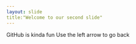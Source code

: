 ```yaml
---
layout: slide
title:"Welcome to our second slide"
---
```


GitHub is kinda fun
Use the left arrow to go back
